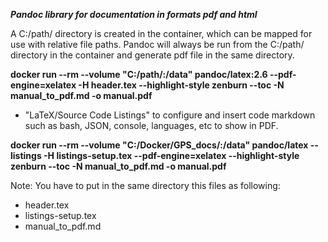 ***Pandoc library for documentation in formats pdf and html***

A C:/path/ directory is created in the container, which can be mapped for use with relative file paths. Pandoc will always be run from the C:/path/ directory in the container and generate pdf file in the same directory.


**docker run --rm --volume "C:/path/:/data" pandoc/latex:2.6 --pdf-engine=xelatex -H header.tex --highlight-style zenburn --toc -N manual_to_pdf.md -o manual.pdf**

- "LaTeX/Source Code Listings" to configure and insert code markdown such as bash, JSON, console, languages, etc to show in PDF.

**docker run --rm --volume "C:/Docker/GPS_docs/:/data" pandoc/latex --listings -H listings-setup.tex --pdf-engine=xelatex --highlight-style zenburn --toc -N manual_to_pdf.md -o manual.pdf**


Note: You have to put in the same directory this files as following:
- header.tex
- listings-setup.tex 
- manual_to_pdf.md

